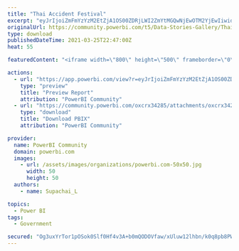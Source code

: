 ```yaml
---
title: "Thai Accident Festival"
excerpt: "eyJrIjoiZmFmYzYzM2EtZjA1OS00ZDRjLWI2ZmYtMGQwNjEwOTM2YjEwIiwidCI6IjU3YjljYTM5LWY1NzMtNDMwZi1hN2FjLTBlZjVlMzcyYjUwMSIsImMiOjEwfQ%3D%3D"
originalUrl: https://community.powerbi.com/t5/Data-Stories-Gallery/Thai-Accident-Festival/m-p/1747047
type: download
publishedDateTime: 2021-03-25T22:47:00Z
heat: 55

featuredContent: "<iframe width=\"800\" height=\"500\" frameborder=\"0\" src=\"https://app.powerbi.com/view?r=eyJrIjoiZmFmYzYzM2EtZjA1OS00ZDRjLWI2ZmYtMGQwNjEwOTM2YjEwIiwidCI6IjU3YjljYTM5LWY1NzMtNDMwZi1hN2FjLTBlZjVlMzcyYjUwMSIsImMiOjEwfQ%3D%3D\"></iframe>"

actions:
  - url: "https://app.powerbi.com/view?r=eyJrIjoiZmFmYzYzM2EtZjA1OS00ZDRjLWI2ZmYtMGQwNjEwOTM2YjEwIiwidCI6IjU3YjljYTM5LWY1NzMtNDMwZi1hN2FjLTBlZjVlMzcyYjUwMSIsImMiOjEwfQ%3D%3D"
    type: "preview"
    title: "Preview Report"
    attribution: "PowerBI Community"
  - url: "https://community.powerbi.com/oxcrx34285/attachments/oxcrx34285/DataStoriesGallery/5151/1/%E0%B8%9C%E0%B8%B9%E0%B9%89%E0%B8%9A%E0%B8%B2%E0%B8%94%E0%B9%80%E0%B8%88%E0%B9%87%E0%B8%9A%E0%B9%81%E0%B8%A5%E0%B8%B0%E0%B9%80%E0%B8%AA%E0%B8%B5%E0%B8%A2%E0%B8%8A%E0%B8%B5%E0%B8%A7%E0%B8%B4%E0%B8%95%20%E0%B9%83%E0%B8%99%E0%B8%8A%E0%B9%88%E0%B8%A7%E0%B8%87%E0%B9%80%E0%B8%97%E0%B8%A8%E0%B8%81%E0%B8%B2%E0%B8%A5%20%E0%B8%9B%E0%B8%B5%2051-58.pbix"
    type: "download"
    title: "Download PBIX"
    attribution: "PowerBI Community"

provider:
  name: PowerBI Community
  domain: powerbi.com
  images:
    - url: /assets/images/organizations/powerbi.com-50x50.jpg
      width: 50
      height: 50
  authors:
    - name: Supachai_L

topics:
  - Power BI
tags:
  - Government

secured: "Og3uxYrTor1pOSok0Slf0Hf4v3A+b0mQODOVfaw/xUluw12lhbn/k0q8pb8PWP2NgzpqZ0mBGXqeKt+Z2UoVCTYw0l18lSsez2sfADwJnJVO/tZJqrOZ+0QRngSeZax6sFGct45siI4tTAUS4BT3jC7CNxDK3JZie5EoKbYejbmetOKiFC0kYR6M3vuFVQ5glZXM6R7tk4ZeVm/gO3JI4OmI4FU9jLqXr9rVVi/9CzlmwBPeEhbRAKcuAlkd0lYNdxIqmZsAmbznxYmfx3gJ0wKinZYGk1aPVXwY+0kxr9324oLBjDdWjHTPEtc03WCH3FXZ6+P4EUuVtXhp/x/jnJabAkFNocxHf7XmvhXjkoVG2UZIyrOS64Q8oH1AzzQbZRh79EkF8p3nPgFMRS6tiA==;p51unPTkj9kjebtJSPHF0g=="
---
```


